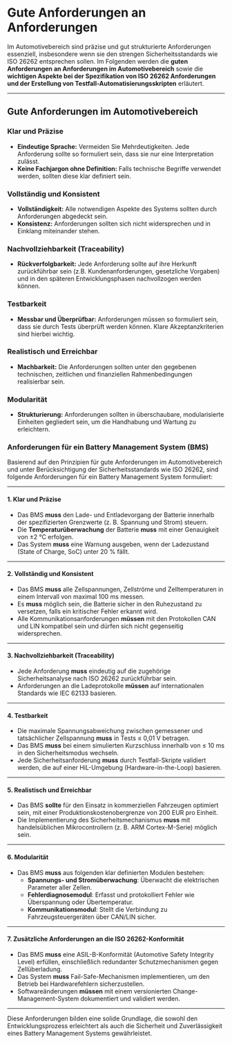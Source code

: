 # Gute Anforderungen an Anforderungen

Im Automotivebereich sind präzise und gut strukturierte Anforderungen essenziell, insbesondere wenn sie den strengen Sicherheitsstandards wie ISO 26262 entsprechen sollen. Im Folgenden werden die **guten Anforderungen an Anforderungen im Automotivebereich** sowie die **wichtigen Aspekte bei der Spezifikation von ISO 26262 Anforderungen und der Erstellung von Testfall-Automatisierungsskripten** erläutert.

---

## **Gute Anforderungen im Automotivebereich**

### **Klar und Präzise**
- **Eindeutige Sprache:** Vermeiden Sie Mehrdeutigkeiten. Jede Anforderung sollte so formuliert sein, dass sie nur eine Interpretation zulässt.
- **Keine Fachjargon ohne Definition:** Falls technische Begriffe verwendet werden, sollten diese klar definiert sein.

### **Vollständig und Konsistent**
- **Vollständigkeit:** Alle notwendigen Aspekte des Systems sollten durch Anforderungen abgedeckt sein.
- **Konsistenz:** Anforderungen sollten sich nicht widersprechen und in Einklang miteinander stehen.

### **Nachvollziehbarkeit (Traceability)**
- **Rückverfolgbarkeit:** Jede Anforderung sollte auf ihre Herkunft zurückführbar sein (z.B. Kundenanforderungen, gesetzliche Vorgaben) und in den späteren Entwicklungsphasen nachvollzogen werden können.

### **Testbarkeit**
- **Messbar und Überprüfbar:** Anforderungen müssen so formuliert sein, dass sie durch Tests überprüft werden können. Klare Akzeptanzkriterien sind hierbei wichtig.

### **Realistisch und Erreichbar**
- **Machbarkeit:** Die Anforderungen sollten unter den gegebenen technischen, zeitlichen und finanziellen Rahmenbedingungen realisierbar sein.

### **Modularität**
- **Strukturierung:** Anforderungen sollten in überschaubare, modularisierte Einheiten gegliedert sein, um die Handhabung und Wartung zu erleichtern.


### Anforderungen für ein Battery Management System (BMS)

Basierend auf den Prinzipien für gute Anforderungen im Automotivebereich und unter Berücksichtigung der Sicherheitsstandards wie ISO 26262, sind folgende Anforderungen für ein Battery Management System formuliert:

---

#### **1. Klar und Präzise**
- Das BMS **muss** den Lade- und Entladevorgang der Batterie innerhalb der spezifizierten Grenzwerte (z. B. Spannung und Strom) steuern.
- Die **Temperaturüberwachung** der Batterie **muss** mit einer Genauigkeit von ±2 °C erfolgen.
- Das System **muss** eine Warnung ausgeben, wenn der Ladezustand (State of Charge, SoC) unter 20 % fällt.

---

#### **2. Vollständig und Konsistent**
- Das BMS **muss** alle Zellspannungen, Zellströme und Zelltemperaturen in einem Intervall von maximal 100 ms messen.
- Es **muss** möglich sein, die Batterie sicher in den Ruhezustand zu versetzen, falls ein kritischer Fehler erkannt wird.
- Alle Kommunikationsanforderungen **müssen** mit den Protokollen CAN und LIN kompatibel sein und dürfen sich nicht gegenseitig widersprechen.

---

#### **3. Nachvollziehbarkeit (Traceability)**
- Jede Anforderung **muss** eindeutig auf die zugehörige Sicherheitsanalyse nach ISO 26262 zurückführbar sein.
- Anforderungen an die Ladeprotokolle **müssen** auf internationalen Standards wie IEC 62133 basieren.

---

#### **4. Testbarkeit**
- Die maximale Spannungsabweichung zwischen gemessener und tatsächlicher Zellspannung **muss** in Tests ≤ 0,01 V betragen.
- Das BMS **muss** bei einem simulierten Kurzschluss innerhalb von ≤ 10 ms in den Sicherheitsmodus wechseln.
- Jede Sicherheitsanforderung **muss** durch Testfall-Skripte validiert werden, die auf einer HiL-Umgebung (Hardware-in-the-Loop) basieren.

---

#### **5. Realistisch und Erreichbar**
- Das BMS **sollte** für den Einsatz in kommerziellen Fahrzeugen optimiert sein, mit einer Produktionskostenobergrenze von 200 EUR pro Einheit.
- Die Implementierung des Sicherheitsmechanismus **muss** mit handelsüblichen Mikrocontrollern (z. B. ARM Cortex-M-Serie) möglich sein.

---

#### **6. Modularität**
- Das BMS **muss** aus folgenden klar definierten Modulen bestehen:
  - **Spannungs- und Stromüberwachung**: Überwacht die elektrischen Parameter aller Zellen.
  - **Fehlerdiagnosemodul**: Erfasst und protokolliert Fehler wie Überspannung oder Übertemperatur.
  - **Kommunikationsmodul**: Stellt die Verbindung zu Fahrzeugsteuergeräten über CAN/LIN sicher.

---

#### **7. Zusätzliche Anforderungen an die ISO 26262-Konformität**
- Das BMS **muss** eine ASIL-B-Konformität (Automotive Safety Integrity Level) erfüllen, einschließlich redundanter Schutzmechanismen gegen Zellüberladung.
- Das System **muss** Fail-Safe-Mechanismen implementieren, um den Betrieb bei Hardwarefehlern sicherzustellen.
- Softwareänderungen **müssen** mit einem versionierten Change-Management-System dokumentiert und validiert werden.

---

Diese Anforderungen bilden eine solide Grundlage, die sowohl den Entwicklungsprozess erleichtert als auch die Sicherheit und Zuverlässigkeit eines Battery Management Systems gewährleistet.